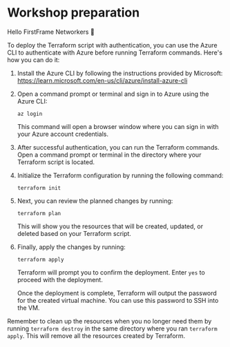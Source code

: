# Workshop preparation
Hello FirstFrame Networkers 👋

To deploy the Terraform script with authentication, you can use the Azure CLI to authenticate with Azure before running Terraform commands. Here's how you can do it:

1. Install the Azure CLI by following the instructions provided by Microsoft: https://learn.microsoft.com/en-us/cli/azure/install-azure-cli

2. Open a command prompt or terminal and sign in to Azure using the Azure CLI:

   ```shell
   az login
   ```

   This command will open a browser window where you can sign in with your Azure account credentials.

3. After successful authentication, you can run the Terraform commands. Open a command prompt or terminal in the directory where your Terraform script is located.

4. Initialize the Terraform configuration by running the following command:

   ```shell
   terraform init
   ```

5. Next, you can review the planned changes by running:

   ```shell
   terraform plan
   ```

   This will show you the resources that will be created, updated, or deleted based on your Terraform script.

6. Finally, apply the changes by running:

   ```shell
   terraform apply
   ```

   Terraform will prompt you to confirm the deployment. Enter `yes` to proceed with the deployment.

   Once the deployment is complete, Terraform will output the password for the created virtual machine. You can use this password to SSH into the VM.

Remember to clean up the resources when you no longer need them by running `terraform destroy` in the same directory where you ran `terraform apply`. This will remove all the resources created by Terraform.
